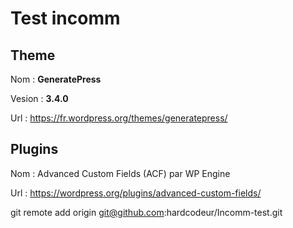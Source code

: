 # Test incomm

## Theme

Nom : **GeneratePress**

Vesion : **3.4.0**

Url : https://fr.wordpress.org/themes/generatepress/

## Plugins

Nom :  Advanced Custom Fields (ACF) par WP Engine

Url : https://wordpress.org/plugins/advanced-custom-fields/

git remote add origin git@github.com:hardcodeur/Incomm-test.git
